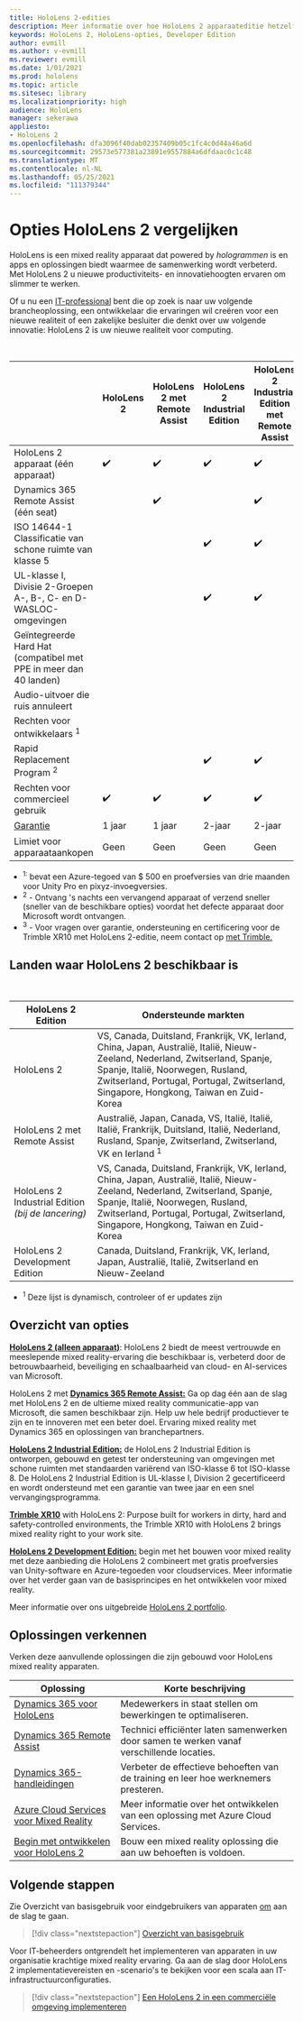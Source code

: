 ```yaml
---
title: HoloLens 2-edities
description: Meer informatie over hoe HoloLens 2 apparaateditie hetzelfde of anders is en wat u moet doen nadat u er een van uw eigen hebt.
keywords: HoloLens 2, HoloLens-opties, Developer Edition
author: evmill
ms.author: v-evmill
ms.reviewer: evmill
ms.date: 1/01/2021
ms.prod: hololens
ms.topic: article
ms.sitesec: library
ms.localizationpriority: high
audience: HoloLens
manager: sekerawa
appliesto:
- HoloLens 2
ms.openlocfilehash: dfa3096f40dab02357409b05c1fc4c0d44a46a6d
ms.sourcegitcommit: 29573e577381a23891e9557884a6dfdaac0c1c48
ms.translationtype: MT
ms.contentlocale: nl-NL
ms.lasthandoff: 05/25/2021
ms.locfileid: "111379344"
---
```

# <a name="compare-hololens-2-options"></a>Opties HoloLens 2 vergelijken

HoloLens is een mixed reality apparaat dat powered by *hologrammen* is en apps en oplossingen biedt waarmee de samenwerking wordt verbeterd. Met HoloLens 2 u nieuwe productiviteits- en innovatiehoogten ervaren om slimmer te werken.

Of u nu een [IT-professional](https://www.microsoft.com/hololens/apps) bent [](https://www.microsoft.com/hololens/developers) die op zoek is naar uw [](https://www.microsoft.com/hololens/apps) volgende brancheoplossing, een ontwikkelaar die ervaringen wil creëren voor een nieuwe realiteit of een zakelijke besluiter die denkt over uw volgende innovatie: HoloLens 2 is uw nieuwe realiteit voor computing.

<br>

|                                                      | HoloLens 2 | HoloLens 2 met Remote Assist | HoloLens 2 Industrial Edition | HoloLens 2 Industrial Edition met Remote Assist | XR10 inkorten met HoloLens 2 | HoloLens 2 Development Edition |
|------------------------------------------------------|------------|-------------------------------|-------------------------------|--------------------------------------------------|------------------------------|--------------------------------|
| HoloLens 2 apparaat (één apparaat)                       |      ✔️     |               ✔️               |               ✔️               |                         ✔️                        |               ✔️              |                ✔️               |
| Dynamics 365 Remote Assist (één seat)                |            |               ✔️               |                               |                         ✔️                        |                              |                                |
| ISO 14644-1 Classificatie van schone ruimte van klasse 5           |            |                               |               ✔️               |                         ✔️                        |                              |                                |
| UL-klasse I, Divisie 2-Groepen A-, B-, C- en D-WASLOC-omgevingen                     |            |                               |               ✔️               |                         ✔️                        |               ✔️              |                                |
| Geïntegreerde Hard Hat (compatibel met PPE in meer dan 40 landen) |            |                               |                               |                                                  |               ✔️              |                                |
| Audio-uitvoer die ruis annuleert                        |            |                               |                               |                                                  |               ✔️              |                                |
| Rechten voor ontwikkelaars <sup>1</sup>                             |            |                               |                               |                                                  |                              |                ✔️               |
| Rapid Replacement Program <sup>2</sup>                          |            |                               |               ✔️               |                         ✔️                        |                              |                                |
| Rechten voor commercieel gebruik                                |      ✔️     |               ✔️               |               ✔️               |                         ✔️                        |               ✔️              |                                |
| [Garantie](hololens2-hardware.md#warranty-information)                                             |   1 jaar   |             1 jaar            |             2-jaar            |                      2-jaar                      |            1-jaar <sup>3</sup>            |             1 jaar             |
| Limiet voor apparaataankopen                                |    Geen    |              Geen             |              Geen             |                       Geen                       |             Geen             |       Eén per transactie      |

- <sup>1:</sup> bevat een Azure-tegoed van $ 500 en proefversies van drie maanden voor Unity Pro en pixyz-invoegversies.
- <sup>2</sup> - Ontvang 's nachts een vervangend apparaat of verzend sneller (sneller van de beschikbare opties) voordat het defecte apparaat door Microsoft wordt ontvangen.
- <sup>3</sup> - Voor vragen over garantie, ondersteuning en certificering voor de Trimble XR10 met HoloLens 2-editie, neem contact op [met Trimble.](https://fieldtech.trimble.com/en/contact-support)

## <a name="countries-where-hololens-2-is-available"></a>Landen waar HoloLens 2 beschikbaar is

<br>

| HoloLens 2 Edition                  | Ondersteunde markten               |
|-------------------------------------------| ----------------------------------------| 
| HoloLens 2 | VS, Canada, Duitsland, Frankrijk, VK, Ierland, China, Japan, Australië, Italië, Nieuw-Zeeland, Nederland, Zwitserland, Spanje, Spanje, Italië, Noorwegen, Rusland, Zwitserland, Portugal, Portugal, Zwitserland, Singapore, Hongkong, Taiwan en Zuid-Korea |
| HoloLens 2 met Remote Assist | Australië, Japan, Canada, VS, Italië, Italië, Italië, Frankrijk, Duitsland, Italië, Nederland, Rusland, Spanje, Zwitserland, Zwitserland, VK en Ierland <sup>1</sup> 
| HoloLens 2 Industrial Edition *(bij de lancering)* | VS, Canada, Duitsland, Frankrijk, VK, Ierland, China, Japan, Australië, Italië, Nieuw-Zeeland, Nederland, Zwitserland, Spanje, Spanje, Italië, Noorwegen, Rusland, Zwitserland, Portugal, Portugal, Zwitserland, Singapore, Hongkong, Taiwan en Zuid-Korea |
| HoloLens 2 Development Edition | Canada, Duitsland, Frankrijk, VK, Ierland, Japan, Australië, Italië, Zwitserland en Nieuw-Zeeland |
- <sup>1</sup> Deze lijst is dynamisch, controleer of er updates zijn

## <a name="options-overview"></a>Overzicht van opties

**[HoloLens 2 (alleen apparaat)](hololens2-options-device-only.md)**: HoloLens 2 biedt de meest vertrouwde en meeslepende mixed reality-ervaring die beschikbaar is, verbeterd door de betrouwbaarheid, beveiliging en schaalbaarheid van cloud- en AI-services van Microsoft.

HoloLens 2 met **[Dynamics 365 Remote Assist:](hololens2-options-remote-assist.md)** Ga op dag één aan de slag met HoloLens 2 en de ultieme mixed reality communicatie-app van Microsoft, die samen beschikbaar zijn. Help uw hele bedrijf productiever te zijn en te innoveren met een beter doel. Ervaring mixed reality met Dynamics 365 en oplossingen van branchepartners.

**[HoloLens 2 Industrial Edition:](hololens2-options-industrial-edition.md)** de HoloLens 2 Industrial Edition is ontworpen, gebouwd en getest ter ondersteuning van omgevingen met schone ruimten met standaarden variërend van ISO-klasse 6 tot ISO-klasse 8. De HoloLens 2 Industrial Edition is UL-klasse I, Division 2 gecertificeerd en wordt ondersteund met een garantie van twee jaar en een snel vervangingsprogramma.

**[Trimble XR10](hololens2-options-trimble-xr10-edition.md)** with HoloLens 2: Purpose built for workers in dirty, hard and safety-controlled environments, the Trimble XR10 with HoloLens 2 brings mixed reality right to your work site.

**[HoloLens 2 Development Edition:](hololens2-options-dev-edition.md)** begin met het bouwen voor mixed reality met deze aanbieding die HoloLens 2 combineert met gratis proefversies van Unity-software en Azure-tegoeden voor cloudservices. Meer informatie over het verder gaan van de basisprincipes en het ontwikkelen voor mixed reality.

Meer informatie over ons uitgebreide [HoloLens 2 portfolio](https://www.microsoft.com/hololens/buy).

## <a name="explore-solutions"></a>Oplossingen verkennen

Verken deze aanvullende oplossingen die zijn gebouwd voor HoloLens mixed reality apparaten.

| Oplossing | Korte beschrijving                                                                                |
|----------|---------------------------------------------------------------------------------------------------|
| [Dynamics 365 voor HoloLens](https://www.microsoft.com//hololens/apps)          | Medewerkers in staat stellen om bewerkingen te optimaliseren.                                                        |
| [Dynamics 365 Remote Assist](https://dynamics.microsoft.com/mixed-reality/remote-assist/)          | Technici efficiënter laten samenwerken door samen te werken vanaf verschillende locaties. |
|   [Dynamics 365-handleidingen](https://dynamics.microsoft.com/mixed-reality/guides/)        | Verbeter de effectieve behoeften van de training en leer hoe werknemers presteren.                          |
|  [Azure Cloud Services voor Mixed Reality](https://docs.microsoft.com/windows/mixed-reality/develop/mixed-reality-cloud-services#:~:text=Mixed%20Reality%20services%20Mixed%20Reality%20cloud%20services%20like,all%20in%20the%20context%20of%20your%20users%E2%80%99%20environments)         | Meer informatie over het ontwikkelen van een oplossing met Azure Cloud Services.                                       |
|  [Begin met ontwikkelen voor HoloLens 2](https://docs.microsoft.com/windows/mixed-reality/develop/development?tabs=unity)         | Bouw een mixed reality oplossing die aan uw behoeften is voldoen.                                                 |

## <a name="next-steps"></a>Volgende stappen

Zie Overzicht van basisgebruik voor eindgebruikers van apparaten [om](hololens2-setup.md) aan de slag te gaan.

> [!div class="nextstepaction"]
> [Overzicht van basisgebruik](hololens2-setup.md)

Voor IT-beheerders ontgrendelt het implementeren van apparaten in uw organisatie krachtige mixed reality ervaring. Ga aan de slag door HoloLens 2 implementatievereisten en -scenario's te bekijken voor een scala aan IT-infrastructuurconfiguraties.

> [!div class="nextstepaction"]
> [Een HoloLens 2 in een commerciële omgeving implementeren](hololens-requirements.md)
